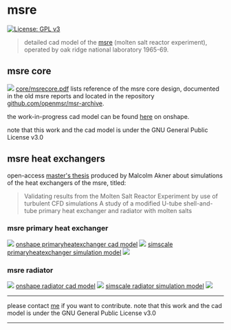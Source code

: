 # msre
[![License: GPL v3](https://img.shields.io/badge/License-GPLv3-blue.svg)](https://www.gnu.org/licenses/gpl-3.0)

> detailed cad model of the [msre](https://en.wikipedia.org/wiki/Molten-Salt_Reactor_Experiment) (molten salt reactor experiment), operated by oak ridge national laboratory 1965-69.

## msre core
![](core/docs/msre.png)
[core/msrecore.pdf](core/docs/msrecore.pdf) lists reference of the msre core design, documented in the old msre reports and located in the repository [github.com/openmsr/msr-archive](https://github.com/openmsr/msr-archive/blob/master/README.md).

the work-in-progress cad model can be found [here](https://cad.onshape.com/documents/4f04f63bfd4138a61a54b3f8/w/11cb17d9ef25bb27f8ada6c0/e/72f417dd8eb3e2fa4f9ccb9e) on onshape.

note that this work and the cad model is under the GNU General Public License v3.0

## msre heat exchangers

open-access [master's thesis](https://ltu.diva-portal.org/smash/get/diva2:1546993/FULLTEXT01.pdf) produced by Malcolm Akner about simulations of the heat exchangers of the msre, titled: 

> Validating results from the Molten Salt Reactor Experiment by use of turbulent CFD simulations
> A study of a modified U-tube shell-and-tube primary heat exchanger and radiator with molten salts

### msre primary heat exchanger
![](heatexchanger/docs/phexcadmodel.png)
[onshape primaryheatexchanger cad model](https://cad.onshape.com/documents/03be2f510296a2e264886390/w/8cfbca3b7b9682dd4e53a998/e/54728fd981a1b4f5594c73d6)
![](heatexchanger/docs/phexflowpaths.png)
[simscale primaryheatexchanger simulation model](https://www.simscale.com/projects/MalcolmAkner/phex_-_final_version/)
![](heatexchanger/docs/phexreal.png)


### msre radiator
![](heatexchanger/docs/radiatorcadmodel.png)
[onshape radiator cad model](https://cad.onshape.com/documents/bf944323ed6a82e05924078c/w/2a25d73c5a3a66824d2d5fbd/e/a83d5535602a053216fedff4)
![](heatexchanger/docs/radiatorflowpaths.png)
[simscale radiator simulation model](https://www.simscale.com/projects/MalcolmAkner/msre_radiator_public/)
![](heatexchanger/docs/radiatorreal.png)

---

please contact [me](https://github.com/aslakstubsgaard) if you want to contribute.
note that this work and the cad model is under the GNU General Public License v3.0

---
